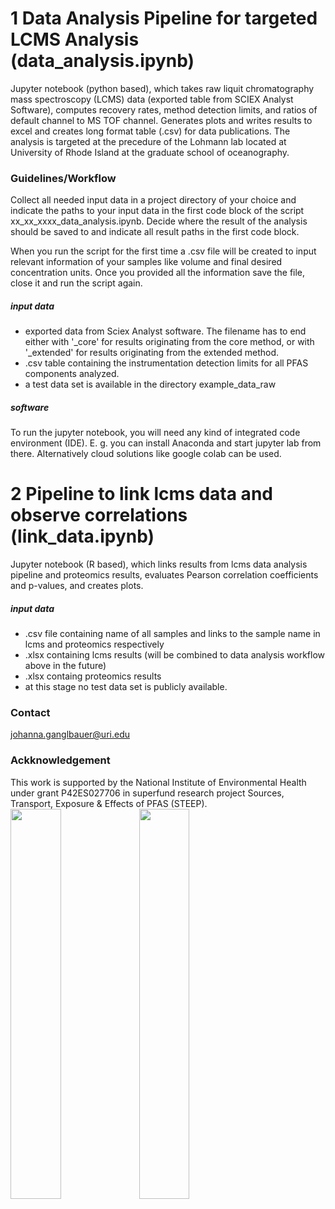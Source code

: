 # 1 Data Analysis Pipeline for targeted LCMS Analysis (data_analysis.ipynb)
Jupyter notebook (python based), which takes raw liquit chromatography mass spectroscopy (LCMS) data (exported table from SCIEX Analyst Software),
computes recovery rates, method detection limits, and ratios of default channel to MS TOF channel.
Generates plots and writes results to excel and creates long format table (.csv) for data publications.
The analysis is targeted at the precedure of the Lohmann lab located at University of Rhode Island at the graduate school of oceanography.

### Guidelines/Workflow
Collect all needed input data in a project directory of your choice and indicate the paths to your input data in the first code block of the script xx_xx_xxxx_data_analysis.ipynb. Decide where the result of the analysis should be saved to and indicate all result paths in the first code block.

When you run the script for the first time a .csv file will be created to input relevant information of your samples like volume and final desired concentration units. Once you provided all the information save the file, close it and run the script again.

##### input data
- exported data from Sciex Analyst software. The filename has to end either with '_core' for results originating from the core method, or with '_extended' for results originating from the extended method.
- .csv table containing the instrumentation detection limits for all PFAS components analyzed.
- a test data set is available in the directory example_data_raw

##### software
To run the jupyter notebook, you will need any kind of integrated code environment (IDE).
E. g. you can install Anaconda and start jupyter lab from there. Alternatively cloud solutions like google colab can be used.

# 2 Pipeline to link lcms data and observe correlations (link_data.ipynb)
Jupyter notebook (R based), which links results from lcms data analysis pipeline and proteomics results, evaluates Pearson correlation coefficients and p-values, and creates plots.

##### input data
- .csv file containing name of all samples and links to the sample name in lcms and proteomics respectively
- .xlsx containing lcms results (will be combined to data analysis workflow above in the future)
- .xlsx containg proteomics results
- at this stage no test data set is publicly available.

### Contact
johanna.ganglbauer@uri.edu

### Ackknowledgement
This work is supported by the National Institute of Environmental Health under grant P42ES027706 in superfund research project Sources, Transport, Exposure & Effects of PFAS (STEEP).
<img src="https://web.uri.edu/wp-content/uploads/sites/1022/NIEHS_SRP_Log_horz_600.png" width="40%">
<img src="https://web.uri.edu/wp-content/uploads/sites/1022/NIEHS_SRP_Log_horz_600.png](https://web.uri.edu/wp-content/uploads/sites/1022/steep-logo.png" width="40%">
